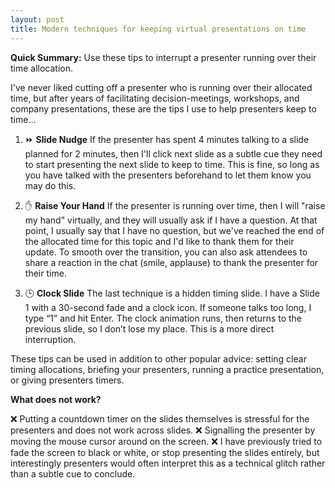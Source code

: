 ```yaml
---
layout: post
title: Modern techniques for keeping virtual presentations on time
---
```


**Quick Summary:** Use these tips to interrupt a presenter running over their time allocation.

I've never liked cutting off a presenter who is running over their allocated time, but after years of facilitating decision-meetings, workshops, and company presentations, these are the tips I use to help presenters keep to time...

1. ⏩ **Slide Nudge**
If the presenter has spent 4 minutes talking to a slide planned for 2 minutes, then I'll click next slide as a subtle cue they need to start presenting the next slide to keep to time. This is fine, so long as you have talked with the presenters beforehand to let them know you may do this.

2. ✋ **Raise Your Hand**
If the presenter is running over time, then I will "raise my hand" virtually, and they will usually ask if I have a question. At that point, I usually say that I have no question, but we've reached the end of the allocated time for this topic and I'd like to thank them for their update. To smooth over the transition, you can also ask attendees to share a reaction in the chat (smile, applause) to thank the presenter for their time.

3. 🕒 **Clock Slide**
The last technique is a hidden timing slide. I have a Slide 1 with a 30-second fade and a clock icon. If someone talks too long, I type “1” and hit Enter. The clock animation runs, then returns to the previous slide, so I don’t lose my place. This is a more direct interruption.

These tips can be used in addition to other popular advice: setting clear timing allocations, briefing your presenters, running a practice presentation, or giving presenters timers.

**What does not work?**

❌ Putting a countdown timer on the slides themselves is stressful for the presenters and does not work across slides.
❌ Signalling the presenter by moving the mouse cursor around on the screen.
❌ I have previously tried to fade the screen to black or white, or stop presenting the slides entirely, but interestingly presenters would often interpret this as a technical glitch rather than a subtle cue to conclude.